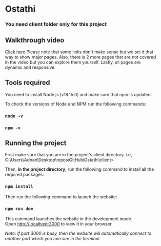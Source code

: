 # Ostathi

### You need client folder only for this project

## Walkthrough video

[Click here](https://www.youtube.com/watch?v=gg7BS7fHg70) 
Please note that some links don't make sense but we set it that way to show major pages. Also, there is 2 more pages that are not covered in the video but you can explore them yourself. Lastly, all pages are dynamic and responsive.

## Tools required

You need to install Node js (v18.15.0) and make sure that npm is updated.

To check the versions of Node and NPM run the following commands:
### `node -v`
### `npm -v`

## Running the project

First make sure that you are in the project's client directory. i.e,
C:\Users\Adnan\Desktop\repos\GitHub\Ostathi\client>

Then, **in the project directory**, run the following command to install all the required packages:

### `npm install`


Then run the following command to launch the website:

### `npm run dev`

This command launches the website in the development mode.\
Open [http://localhost:3000](http://localhost:3000) to view it in your browser.

*Note: If port 3000 is busy, then the website will automatically connect to another port which you can see in the terminal.*
